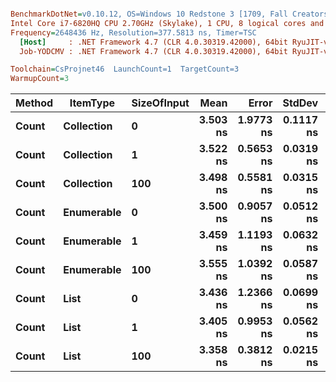 ``` ini

BenchmarkDotNet=v0.10.12, OS=Windows 10 Redstone 3 [1709, Fall Creators Update] (10.0.16299.248)
Intel Core i7-6820HQ CPU 2.70GHz (Skylake), 1 CPU, 8 logical cores and 4 physical cores
Frequency=2648436 Hz, Resolution=377.5813 ns, Timer=TSC
  [Host]     : .NET Framework 4.7 (CLR 4.0.30319.42000), 64bit RyuJIT-v4.7.2633.0
  Job-YODCMV : .NET Framework 4.7 (CLR 4.0.30319.42000), 64bit RyuJIT-v4.7.2633.0

Toolchain=CsProjnet46  LaunchCount=1  TargetCount=3  
WarmupCount=3  

```
| Method |   ItemType | SizeOfInput |     Mean |     Error |    StdDev | Allocated |
|------- |----------- |------------ |---------:|----------:|----------:|----------:|
|  **Count** | **Collection** |           **0** | **3.503 ns** | **1.9773 ns** | **0.1117 ns** |       **0 B** |
|  **Count** | **Collection** |           **1** | **3.522 ns** | **0.5653 ns** | **0.0319 ns** |       **0 B** |
|  **Count** | **Collection** |         **100** | **3.498 ns** | **0.5581 ns** | **0.0315 ns** |       **0 B** |
|  **Count** | **Enumerable** |           **0** | **3.500 ns** | **0.9057 ns** | **0.0512 ns** |       **0 B** |
|  **Count** | **Enumerable** |           **1** | **3.459 ns** | **1.1193 ns** | **0.0632 ns** |       **0 B** |
|  **Count** | **Enumerable** |         **100** | **3.555 ns** | **1.0392 ns** | **0.0587 ns** |       **0 B** |
|  **Count** |       **List** |           **0** | **3.436 ns** | **1.2366 ns** | **0.0699 ns** |       **0 B** |
|  **Count** |       **List** |           **1** | **3.405 ns** | **0.9953 ns** | **0.0562 ns** |       **0 B** |
|  **Count** |       **List** |         **100** | **3.358 ns** | **0.3812 ns** | **0.0215 ns** |       **0 B** |
